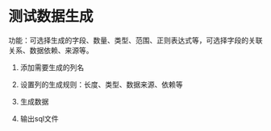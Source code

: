 # 测试数据生成

功能：可选择生成的字段、数量、类型、范围、正则表达式等，可选择字段的关联关系、数据依赖、来源等。

1. 添加需要生成的列名

2. 设置列的生成规则：长度、类型、数据来源、依赖等

3. 生成数据

4. 输出sql文件